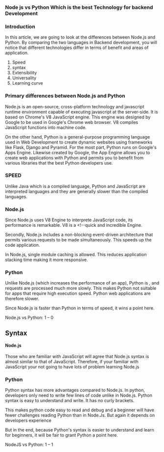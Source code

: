 
<!-- database connection -->
<!-- apis -->
<!-- full stack -->
<!-- scalability -->


### Node js vs Python Which is the best Technology for backend Development

### Introduction
In this article, we are going to look at the differences between Node.js and Python. By comparing the two languages in Backend development, you will notice that different technologies differ in terms of benefit and areas of application.

<!-- Node.js and Python are the most used languages for backend development. Developers argue that the decision of choosing either of the languages depends on their preferences, hence there is no technology that is better than the other. -->

<!-- Yet, in this article we are going to prove that one technology is better than the other one by considering the following criteria: -->

1. Speed
2. syntax
3. Extensibility
4. Universality
5. Learning curve

### Primary differences between Node.js and Python
Node.js is an open-source, cross-platform technology and javascript runtime environment capable of executing javascript at the server-side. It is based on Chrome's V8 JavaScript engine. This engine was designed by Google to be used in Google's Chrome web browser. V8 compiles JavaScript functions into machine code.

On the other hand, Python is a general-purpose programming language used in Web Development to create dynamic websites using frameworks like Flask, Django and Pyramid.  For the most part, Python runs on Google's Apps Engine. Likewise created by Google, the App Engine allows you to create web applications with Python and permits you to benefit from various libraries that the best Python developers use.

<!-- NodeJS versus Python: 0 – 0 -->

### SPEED
Unlike Java which is a compiled language, Python and JavaScript are interpreted languages and they are generally slower than the compiled languages.

### Node.js
Since Node.js uses V8 Engine to interprete JavaScript code, its performance is remarkable. V8 is a <!--quick and incredible  Engine.

Secondly, Node.js includes a non-blocking event-driven architecture that permits various requests to be made simultaneously. This speeds up the code application.

In Node.js, single module caching is allowed. This reduces application stacking time making it more responsive.

### Python
Unlike Node.js (which increases the performance of an app), Python is <!--single-flow-->, and requests are processed much more slowly. This makes Python not suitable for apps that require high execution speed. Python web applications are therefore slower.

Since Node.js is faster than Python in terms of speed, it wins a point here.

Node.js vs Python: 1 – 0

## Syntax
<!-- Syntax between any language depends on the developer's decision, for that reason, I will not involve myself in comparison between Node.js and Python syntax. -->

#### Node.js
Those who are familiar with JavaScript will agree that Node.js syntax is almost similar to that of JavaScript. Therefore, if your familiar with JavaScript your not going to have lots of problem learning Node.js

### Python
Python syntax has more advantages compared to Node.js. In python, developers only need to write few lines of code unlike in Node.js. Python syntax is easy to understand and write. It has no curly brackets.

This makes python code easy to read and debug and a beginner will have fewer challenges reading Python than in Node.Js. But again it depends on developers experience

But in the end, because Python's syntax is easier to understand and learn for beginners, it will be fair to grant Python a point here.

NodeJS vs Python: 1 – 1
<!-- 
### Learning Curve
### Node.js
Node.js is JavaScript-based and can be effortlessly learned by a beginner. If you have some knowledge of JavaScript, dominating Node.js ought not to be an issue.

Installing Node.Js is quite simple, but it introduces some advanced topic in the process which might not be well understood by the beginner.

For instance, it might be hard to understand its event-driven architecture at first. Yet these architecture are very useful for app performance, but developers often need some time to master it.


### Python
Python Syntax is simple and compact, this makes Python easier to read and understand compared to Node.js

Generally, a code of function in Python has few lines of code compared to the same code of Node.js. But again the number of lines in a code depends on the level of skills of a developer.

When learning Python, you end up learning how to indent your code in the right way because the language is indentation sensitive. However, a single indentation mistake can break your entire code. This may end up discarding the beginner since with wrong indentation the code will not run.

In Linux like Ubuntu, Python is already installed by default, so the developer will not have to spend his time in Installation. Similarly in Widows, installing  Python is very easy. In MAC OS  Python 2.0 is already installed, but this version is never used as it will interfere with system libraries. Instead, another version is downloaded. After downloading, selecting the proper version in the development environment is very important.

In conclusion, both languages are easy to learn depending on the developer's skill, therefore each technology will receive a point here.

NodeJS vs Python: 2 – 2

### Universality
### Node.js
Node.Js is mainly used in backend development. For front-end development, developers use JavaScript. This is a great advantage because the developer ends up using the same language for both backend and frontend.

With Node.js, you can create web applications as well desktop and hybrid mobile apps, alongside cloud and IoT solutions.

Node.Js is cross-stage. This means that a developer can create one desktop app that will work On different operating systems like MAC OS, Linux, and Windows.  This will be a great advantage to the developer in terms of the project cost.

### Python
Unlike Node.Js, Python is a full-stack , which means it can be used in both frontend and backend development. 

A python program can be written in MAC OS and the same program run in Linux, therefore Python is also a cross-stage

Python is a good language for web development as well as desktop development, but unlike Node.Js it is never used in mobile app development.

Here, I will be fair enough to grand Node.Js a point since it is used in mobile development, unlike Python.

NodeJS vs Python: 3 – 2

### Extensibility
### Node.Js
Node.Js has several frameworks that are used to extend it. These frameworks include:

1. [Loopback.js](https://loopback.io/doc/)- to make dynamic end-end REST APIs with practically no coding.

2. [DerbyJS](https://derbyjs.com/) - to make web applications

3. [Hapi.js](https://simpleprogrammer.com/introduction-hapijs/)- for creating JSON APIs

### Python
After the Introduction of Python, a lot of frameworks and development tools have been created.

For instance, Python can be incorporated with code editors like Sublime Text, which offers some additional editing features and punctuation extensions.

Frameworks that are used to extend Python Include:

1)[Django](https://docs.djangoproject.com/en/3.2/)

2)[Flask](https://flask.palletsprojects.com/en/1.1.x/)

3)[Web2Py](https://loopback.io/doc/)

Both extensions are easily extensible therefore both get a point here.

NodeJS vs Python: 4 – 3


### Conclusion
From the above comparison, Node.Js have won by 1 point. These results are from my view, different programmers may differentiate the two technology in other ways. Therefore, choosing either of the languages will depend on the developer's skill and experience.

Both technologies are good in terms of learming curve and extensiblity. Node.Js has a good speed of performance compared to Python. But in terms of Syntax, it looses to Python since Python Syntax is more friendly to a begginer.

The above Points does not mean that Node,Js is perfect than Python, the decision of choosing them depends on the project to be done.
 -->
